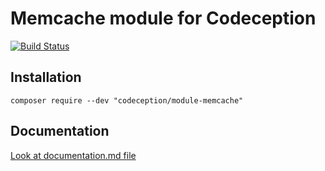 # Memcache module for Codeception

[![Build Status](https://travis-ci.org/Codeception/module-memcache.svg?branch=master)](https://travis-ci.org/Codeception/module-memcache)

## Installation

```
composer require --dev "codeception/module-memcache"
```

## Documentation

<a href="documentation.md">Look at documentation.md file</a>
